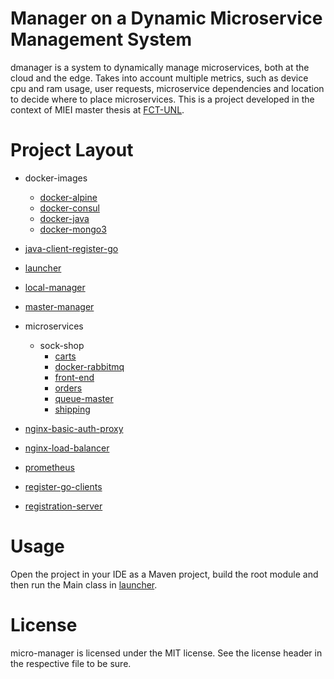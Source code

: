 # Manager on a Dynamic Microservice Management System #

dmanager is a system to dynamically manage microservices, both at the cloud and the edge. Takes into account multiple metrics, such as device cpu and ram usage, user requests, microservice dependencies and location to decide where to place microservices.
This is a project developed in the context of MIEI master thesis at [FCT-UNL](https://www.fct.unl.pt/).

# Project Layout #

- docker-images
  - [docker-alpine](docker-images/docker-alpine)
  - [docker-consul](docker-images/docker-consul)
  - [docker-java](docker-images/docker-java)
  - [docker-mongo3](docker-images/docker-mongo3)

- [java-client-register-go](java-client-register-go)

- [launcher](launcher)

- [local-manager](local-manager)

- [master-manager](master-manager)

- microservices
  - sock-shop
    - [carts](microservices/sock-shop/carts)
    - [docker-rabbitmq](microservices/sock-shop/docker-rabbitmq)
    - [front-end](microservices/sock-shop/front-end)
    - [orders](microservices/sock-shop/orders)
    - [queue-master](microservices/sock-shop/queue-master)
    - [shipping](microservices/sock-shop/shipping)

- [nginx-basic-auth-proxy](nginx-basic-auth-proxy)

- [nginx-load-balancer](nginx-load-balancer)

- [prometheus](prometheus)

- [register-go-clients](register-go-clients)

- [registration-server](registration-server)

# Usage

Open the project in your IDE as a Maven project, build the root module and then run the Main class in [launcher](launcher).

# License

micro-manager is licensed under the MIT license. See the license header in the respective file to be sure.
